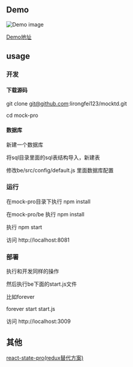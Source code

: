 ## Demo
![Demo image](https://raw.githubusercontent.com/lirongfei123/mock-pro/master/example.jpg)

[Demo地址](https://mockdemo.mlife.top)

## usage
### 开发
#### 下载源码
git clone git@github.com:lirongfei123/mocktd.git

cd mock-pro
#### 数据库
新建一个数据库

将sql目录里面的sql表结构导入，新建表

修改be/src/config/default.js 里面数据库配置

### 运行

在mock-pro目录下执行 npm install

在mock-pro/be 执行 npm install

执行 npm start

访问 http://localhost:8081

### 部署
执行和开发同样的操作

然后执行be下面的start.js文件

比如forever

forever start start.js

访问 http://localhost:3009

## 其他
[react-state-pro(redux替代方案)](https://github.com/lirongfei123/react-state-pro)

